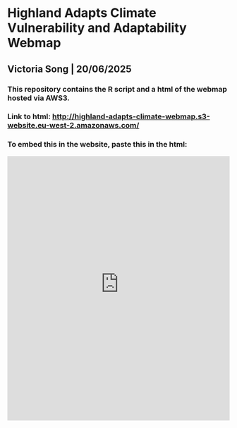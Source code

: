 # Highland Adapts Climate Vulnerability and Adaptability Webmap
## Victoria Song | 20/06/2025
### This repository contains the R script and a html of the webmap hosted via AWS3.

### Link to html: http://highland-adapts-climate-webmap.s3-website.eu-west-2.amazonaws.com/ 

### To embed this in the website, paste this in the html:
<iframe 
  src="http://highland-adapts-climate-webmap.s3-website.eu-west-2.amazonaws.com/"
  width="100%" 
  height="600" 
  style="border:none;">
</iframe>

